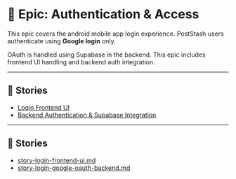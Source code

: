 # 🔐 Epic: Authentication & Access

This epic covers the android mobile app login experience. PostStash users authenticate using **Google login** only.


OAuth is handled using Supabase in the backend. This epic includes frontend UI handling and backend auth integration.

---

## 🔗 Stories

- [Login Frontend UI](./story-login-frontend-ui.md)
- [Backend Authentication & Supabase Integration](./story-login-backend-auth.md)

---

## 🔗 Stories

- [story-login-frontend-ui.md](./story-login-frontend-ui.md)
- [story-login-google-oauth-backend.md](./story-login-google-oauth-backend.md)
